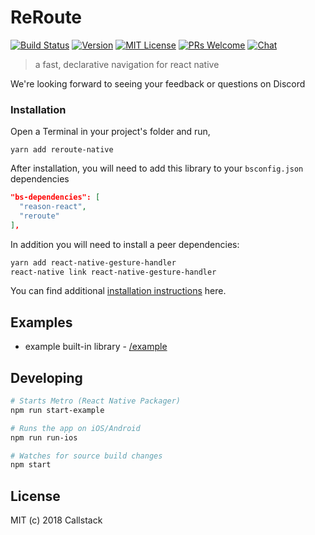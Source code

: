 # ReRoute

[![Build Status][build-badge]][build]
[![Version][version-badge]][package]
[![MIT License][license-badge]][license]
[![PRs Welcome][prs-welcome-badge]][prs-welcome]
[![Chat][chat-badge]][chat]

> a fast, declarative navigation for react native

We're looking forward to seeing your feedback or questions on Discord

### Installation

Open a Terminal in your project's folder and run,

```she
yarn add reroute-native
```

After installation, you will need to add this library to your `bsconfig.json` dependencies

```json
"bs-dependencies": [
  "reason-react",
  "reroute"
],
```

In addition you will need to install a peer dependencies:

```sh
yarn add react-native-gesture-handler
react-native link react-native-gesture-handler
```

You can find additional [installation instructions](https://github.com/kmagiera/react-native-gesture-handler#installation) here.

## Examples
- example built-in library - [/example](/example)

## Developing

```sh
# Starts Metro (React Native Packager)
npm run start-example

# Runs the app on iOS/Android
npm run run-ios

# Watches for source build changes
npm start
```

## License

MIT (c) 2018 Callstack

<!-- badges -->
[build-badge]: https://img.shields.io/circleci/project/github/callstackincubator/rebolt-navigation/master.svg?style=flat-square
[build]: https://circleci.com/gh/callstackincubator/rebolt-navigation
[version-badge]: https://img.shields.io/npm/v/rebolt-navigation.svg?style=flat-square
[package]: https://www.npmjs.com/package/rebolt-navigation
[license-badge]: https://img.shields.io/npm/l/rebolt-navigation.svg?style=flat-square
[license]: https://opensource.org/licenses/MIT
[prs-welcome-badge]: https://img.shields.io/badge/PRs-welcome-brightgreen.svg?style=flat-square
[prs-welcome]: http://makeapullrequest.com
[chat-badge]: https://img.shields.io/discord/426714625279524876.svg?style=flat-square&colorB=758ED3
[chat]: https://discord.gg/zwR2Cdh
